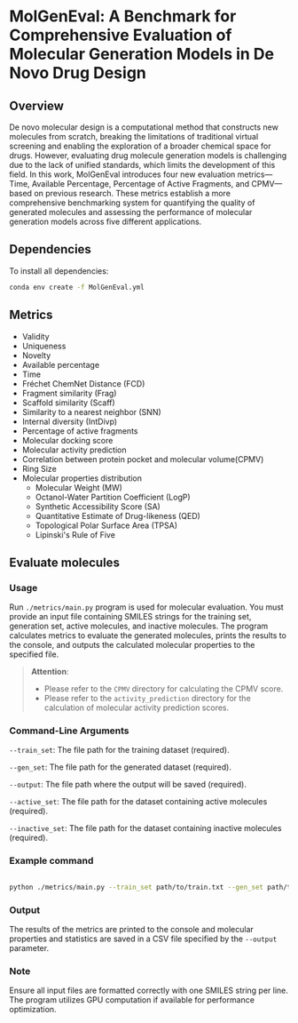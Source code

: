 # MolGenEval: A Benchmark for Comprehensive Evaluation of Molecular Generation Models in De Novo Drug Design
## Overview

De novo molecular design is a computational method that constructs new molecules from scratch, breaking the limitations of traditional virtual screening and enabling the exploration of a broader chemical space for drugs. However, evaluating drug molecule generation models is challenging due to the lack of unified standards, which limits the development of this field. 
In this work, MolGenEval introduces four new evaluation metrics—Time, Available Percentage, Percentage of Active Fragments, and CPMV—based on previous research. These metrics establish a more comprehensive benchmarking system for quantifying the quality of generated molecules and assessing the performance of molecular generation models across five different applications.

## Dependencies

To install all dependencies:
```bash
conda env create -f MolGenEval.yml
```

## Metrics

*  Validity
*  Uniqueness
*  Novelty
*  Available percentage
*  Time
*  Fréchet ChemNet Distance (FCD) 
*  Fragment similarity (Frag)
*  Scaffold similarity (Scaff)
*  Similarity to a nearest neighbor (SNN)
*  Internal diversity (IntDivp) 
*  Percentage of active fragments
*  Molecular docking score
*  Molecular activity prediction
*  Correlation between protein pocket and molecular volume(CPMV)
*  Ring Size
*  Molecular properties distribution
   *  Molecular Weight (MW)
   *  Octanol-Water Partition Coefficient (LogP)
   *  Synthetic Accessibility Score (SA)
   *  Quantitative Estimate of Drug-likeness (QED)
   *  Topological Polar Surface Area (TPSA)
   *  Lipinski's Rule of Five 


## Evaluate molecules

### Usage

Run `./metrics/main.py` program is used for molecular evaluation. You must provide an input file containing SMILES strings for the training set, generation set, active molecules, and inactive molecules. The program calculates metrics to evaluate the generated molecules, prints the results to the console, and outputs the calculated molecular properties to the specified file.

>**Attention**: 
>
>* Please refer to the `CPMV` directory for calculating the CPMV score.
>* Please refer to the `activity_prediction` directory for the calculation of molecular activity prediction scores.

###  Command-Line Arguments

 `--train_set`: The file path for the training dataset (required).

`--gen_set`: The file path for the generated dataset (required).

 `--output`: The file path where the output will be saved (required).

 `--active_set`: The file path for the dataset containing active molecules (required).

 `--inactive_set`: The file path for the dataset containing inactive molecules (required).

### Example command

```bash

python ./metrics/main.py --train_set path/to/train.txt --gen_set path/to/gen.txt --output path/to/output.csv --active_set path/to/active.txt --inactive_set path/to/inactive.txt

```

### Output

The results of the metrics are printed to the console and molecular properties and statistics are  saved in a CSV file specified by the `--output` parameter.

### Note

Ensure all input files are formatted correctly with one SMILES string per line. The program utilizes GPU computation if available for performance optimization.
